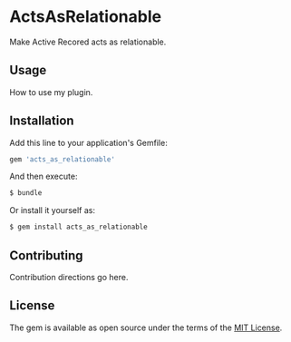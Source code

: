 # ActsAsRelationable
Make Active Recored acts as relationable.
## Usage
How to use my plugin.

## Installation
Add this line to your application's Gemfile:

```ruby
gem 'acts_as_relationable'
```

And then execute:
```bash
$ bundle
```

Or install it yourself as:
```bash
$ gem install acts_as_relationable
```

## Contributing
Contribution directions go here.

## License
The gem is available as open source under the terms of the [MIT License](http://opensource.org/licenses/MIT).

